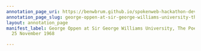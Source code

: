 ```yaml
---
annotation_page_uri: https://benwbrum.github.io/spokenweb-hackathon-development-noterms/annotations/george-oppen-at-sir-george-williams-university-the-poetry-series-25-november-1968-canvas-1-george-oppen.json
annotation_page_slug: george-oppen-at-sir-george-williams-university-the-poetry-series-25-november-1968-canvas-1-george-oppen
layout: annotation_page
manifest_label: George Oppen at Sir George Williams University, The Poetry Series,
  25 November 1968

---
```

